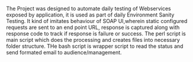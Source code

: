 The Project was designed to automate daily testing of Webservices exposed by application, it is used as part of daily Environment Sanity Testing.
It kind of imitates behaviour of SOAP UI,wherein static configured requests are sent to an end point URL, response is captured along with response code to track if response is failure or success.
The perl script is main script which does the processing and creates files into necessary folder structure.
THe bash script is wrapper script to read the status and send formated email to audience/management.
